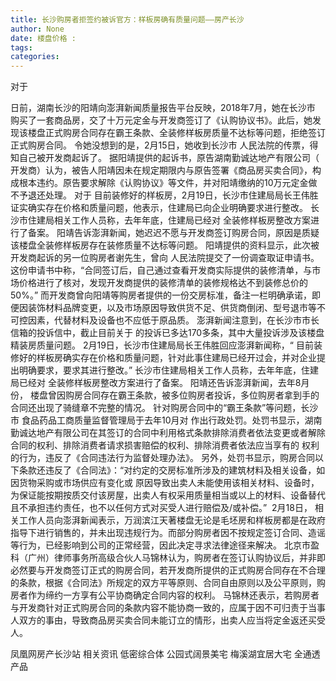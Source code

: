 ```yaml
---
title: 长沙购房者拒签约被诉官方：样板房确有质量问题——房产长沙
author: None
date: 楼盘价格 : 
tags: 
categories: 
---
```

对于
<!-- more -->
日前，湖南长沙的阳靖向澎湃新闻质量报告平台反映，2018年7月，她在长沙市
购买了一套商品房，交了十万元定金与开发商签订了《认购协议书》。此后，她发现该楼盘正式购房合同存在霸王条款、全装修样板房质量不达标等问题，拒绝签订正式购房合同。
令她没想到的是，2月15日，她收到长沙市
人民法院的传票，得知自己被开发商起诉了。
据阳靖提供的起诉书，原告湖南勤诚达地产有限公司（
开发商）认为，被告人阳靖因未在规定期限内与原告签署《商品房买卖合同》，构成根本违约。原告要求解除《认购协议》等文件，并对阳靖缴纳的10万元定金做不予退还处理。
对于
目前装修好的样板房，2月19日，长沙市住建局局长王伟胜证实确实存在价格和质量问题，他表示，住建局已向企业明确要求进行整改。
长沙市住建局相关工作人员称，去年年底，住建局已经对
全装修样板房整改方案进行了备案。
阳靖告诉澎湃新闻，她迟迟不愿与开发商签订购房合同，原因是质疑该楼盘全装修样板房存在装修质量不达标等问题。
阳靖提供的资料显示，此次被开发商起诉的另一位购房者谢先生，曾向
人民法院提交了一份调查取证申请书。
这份申请书中称，“合同签订后，自己通过查看开发商实际提供的装修清单，与市场价格进行了核对，发现开发商提供的装修清单的装修规格达不到装修总价的50%。”
而开发商曾向阳靖等购房者提供的一份交房标准，备注一栏明确承诺，即便因装饰材料品牌变更，以及市场原因导致供货不足、供货商倒闭、型号退市等不可控因素，代替材料及设备也不应低于原品质。
澎湃新闻注意到，在长沙市市长信箱的投诉信中，截止目前关于
的投诉已多达170多条，其中大量投诉涉及该楼盘精装房质量问题。
2月19日，长沙市住建局局长王伟胜回应澎湃新闻称，“
目前装修好的样板房确实存在价格和质量问题，针对此事住建局已经开过会，并对企业提出明确要求，要求其进行整改。”
长沙市住建局相关工作人员称，去年年底，住建局已经对
全装修样板房整改方案进行了备案。
阳靖还告诉澎湃新闻，去年8月份，
楼盘曾因购房合同存在霸王条款，被多位购房者投诉，多位购房者拿到手的合同还出现了骑缝章不完整的情况。
针对购房合同中的“霸王条款”等问题，长沙市
食品药品工商质量监督管理局于去年10月对
作出行政处罚。处罚书显示，湖南勤诚达地产有限公司在其签订的合同中利用格式条款排除消费者依法变更或者解除合同的权利、排除消费者请求损害赔偿的权利、排除消费者依法应当享有的
权利的行为，违反了《合同违法行为监督处理办法》。
另外，处罚书显示，购房合同以下条款还违反了《合同法》：“对约定的交房标准所涉及的建筑材料及相关设备，如因货物采购或市场供应有变化或
原因导致出卖人未能使用该相关材料、设备时，为保证能按期按质交付该房屋，出卖人有权采用质量相当或以上的材料、设备替代且不承担违约责任，也不以任何方式对买受人进行赔偿及/或补偿。” 
2月18日，
相关工作人员向澎湃新闻表示，万润滨江天著楼盘无论是毛坯房和样板房都是在政府指导下进行销售的，并未出现违规行为。而部分购房者因不按规定签订合同、造谣等行为，已经影响到公司的正常经营，因此决定寻求法律途径来解决。
北京市盈科（广州）律师事务所高级合伙人马锦林认为，购房者在签订认购协议后，并非即必然要与开发商签订正式的购房合同，若开发商所提供的正式购房合同存在不合理的条款，根据《合同法》所规定的双方平等原则、合同自由原则以及公平原则，购房者作为缔约一方享有公平协商确定合同内容的权利。
马锦林还表示，若购房者与开发商针对正式购房合同的条款内容不能协商一致的，应属于因不可归责于当事人双方的事由，导致商品房买卖合同未能订立的情形，出卖人应当将定金返还买受人。
                        
                        
                        
                        
                                        
                    
                    
                
                    
                    
                    
                
                    
                
凤凰网房产长沙站
相关资讯
低密综合体
公园式阔景美宅
梅溪湖宜居大宅
全通透产品
	                        
	                    
	                        
	                    
